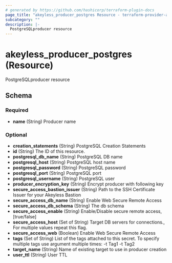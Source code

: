 ```yaml
---
# generated by https://github.com/hashicorp/terraform-plugin-docs
page_title: "akeyless_producer_postgres Resource - terraform-provider-akeyless"
subcategory: ""
description: |-
  PostgreSQLproducer resource
---
```


# akeyless_producer_postgres (Resource)

PostgreSQLproducer resource



<!-- schema generated by tfplugindocs -->
## Schema

### Required

- **name** (String) Producer name

### Optional

- **creation_statements** (String) PostgreSQL Creation Statements
- **id** (String) The ID of this resource.
- **postgresql_db_name** (String) PostgreSQL DB name
- **postgresql_host** (String) PostgreSQL host name
- **postgresql_password** (String) PostgreSQL password
- **postgresql_port** (String) PostgreSQL port
- **postgresql_username** (String) PostgreSQL user
- **producer_encryption_key** (String) Encrypt producer with following key
- **secure_access_bastion_issuer** (String) Path to the SSH Certificate Issuer for your Akeyless Bastion
- **secure_access_db_name** (String) Enable Web Secure Remote Access
- **secure_access_db_schema** (String) The db schema
- **secure_access_enable** (String) Enable/Disable secure remote access, [true/false]
- **secure_access_host** (Set of String) Target DB servers for connections., For multiple values repeat this flag.
- **secure_access_web** (Boolean) Enable Web Secure Remote Access
- **tags** (Set of String) List of the tags attached to this secret. To specify multiple tags use argument multiple times: -t Tag1 -t Tag2
- **target_name** (String) Name of existing target to use in producer creation
- **user_ttl** (String) User TTL


